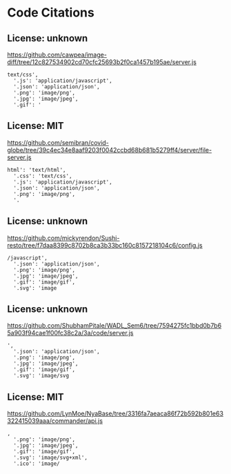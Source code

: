 # Code Citations

## License: unknown
https://github.com/cawpea/image-diff/tree/12c827534902cd70cfc25693b2f0ca1457b195ae/server.js

```
text/css',
  '.js': 'application/javascript',
  '.json': 'application/json',
  '.png': 'image/png',
  '.jpg': 'image/jpeg',
  '.gif': '
```


## License: MIT
https://github.com/semibran/covid-globe/tree/39c4ec34e8aaf9203f0042ccbd68b681b5279ff4/server/file-server.js

```
html': 'text/html',
  '.css': 'text/css',
  '.js': 'application/javascript',
  '.json': 'application/json',
  '.png': 'image/png',
  '.
```


## License: unknown
https://github.com/mickyrendon/Sushi-resto/tree/f7daa8399c8702b8ca3b33bc160c8157218104c6/config.js

```
/javascript',
  '.json': 'application/json',
  '.png': 'image/png',
  '.jpg': 'image/jpeg',
  '.gif': 'image/gif',
  '.svg': 'image
```


## License: unknown
https://github.com/ShubhamPitale/WADL_Sem6/tree/7594275fc1bbd0b7b65a903f94cae1f00fc38c2a/3a/code/server.js

```
',
  '.json': 'application/json',
  '.png': 'image/png',
  '.jpg': 'image/jpeg',
  '.gif': 'image/gif',
  '.svg': 'image/svg
```


## License: MIT
https://github.com/LynMoe/NyaBase/tree/3316fa7aeaca86f72b592b801e63322415039aaa/commander/api.js

```
,
  '.png': 'image/png',
  '.jpg': 'image/jpeg',
  '.gif': 'image/gif',
  '.svg': 'image/svg+xml',
  '.ico': 'image/
```

